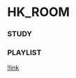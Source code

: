 # HK_ROOM 

### STUDY







### PLAYLIST

 [!link](https://open.spotify.com/playlist/5g9COjrjPZD95bXvbr4dy3)
